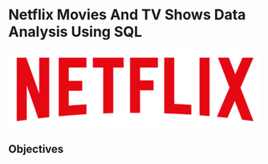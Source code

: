 # Netflix Movies And TV Shows Data Analysis Using SQL
![Netflix Logo](https://github.com/belix2228/Netflix_SQL_Project/blob/main/logo.png)
 ## Objectives
